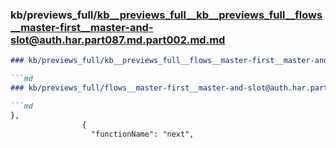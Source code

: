 ### kb/previews_full/kb__previews_full__kb__previews_full__flows__master-first__master-and-slot@auth.har.part087.md.part002.md.md

```md
### kb/previews_full/kb__previews_full__flows__master-first__master-and-slot@auth.har.part087.md.part002.md

```md
### kb/previews_full/flows__master-first__master-and-slot@auth.har.part087.md (part 002)

```md
},
                {
                  "functionName": "next",
     
```

```

```

```
